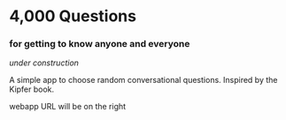 # 4,000 Questions 
### for getting to know anyone and everyone
*under construction*

A simple app to choose random conversational questions. Inspired by the Kipfer book.

webapp URL will be on the right

